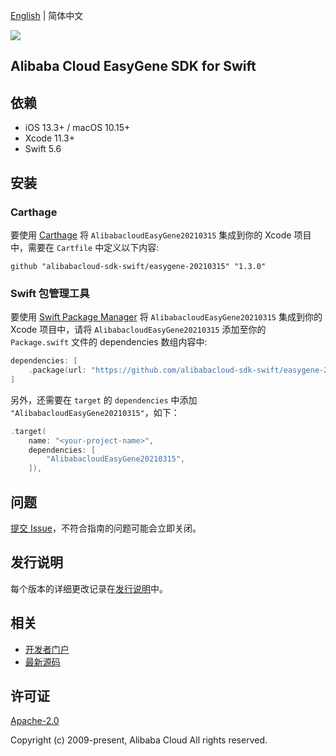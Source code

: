 [English](README.md) | 简体中文

![](https://aliyunsdk-pages.alicdn.com/icons/AlibabaCloud.svg)

## Alibaba Cloud EasyGene SDK for Swift

## 依赖

- iOS 13.3+ / macOS 10.15+
- Xcode 11.3+
- Swift 5.6

## 安装

### Carthage

要使用 [Carthage](https://github.com/Carthage/Carthage) 将 `AlibabacloudEasyGene20210315` 集成到你的 Xcode 项目中，需要在 `Cartfile` 中定义以下内容:

```ogdl
github "alibabacloud-sdk-swift/easygene-20210315" "1.3.0"
```

### Swift 包管理工具

要使用 [Swift Package Manager](https://swift.org/package-manager/) 将 `AlibabacloudEasyGene20210315` 集成到你的 Xcode 项目中，请将 `AlibabacloudEasyGene20210315` 添加至你的 `Package.swift` 文件的 dependencies 数组内容中:

```swift
dependencies: [
    .package(url: "https://github.com/alibabacloud-sdk-swift/easygene-20210315.git", from: "1.3.0")
]
```

另外，还需要在 `target` 的 `dependencies` 中添加 `"AlibabacloudEasyGene20210315"`，如下：

```swift
.target(
    name: "<your-project-name>",
    dependencies: [
        "AlibabacloudEasyGene20210315",
    ]),
```

## 问题

[提交 Issue](https://github.com/alibabacloud-sdk-swift/easygene-20210315/issues/new)，不符合指南的问题可能会立即关闭。

## 发行说明

每个版本的详细更改记录在[发行说明](./ChangeLog.txt)中。

## 相关

* [开发者门户](https://next.api.aliyun.com/home)
* [最新源码](https://github.com/alibabacloud-sdk-swift/easygene-20210315)

## 许可证

[Apache-2.0](http://www.apache.org/licenses/LICENSE-2.0)

Copyright (c) 2009-present, Alibaba Cloud All rights reserved.
